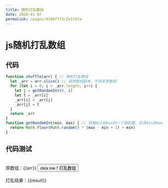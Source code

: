 ```yaml
---
title: 随机打乱数组
date: 2020-01-07
permalink: /pages/9160f7f3c2e174fa
---
```

# js随机打乱数组

## 代码
```js
function shuffle(arr) { // 随机打乱数组
  let _arr = arr.slice() // 调用数组副本，不改变原数组
  for (let i = 0; i < _arr.length; i++) {
    let j = getRandomInt(0, i)
    let t = _arr[i]
    _arr[i] = _arr[j]
    _arr[j] = t
  }
  return _arr
}
function getRandomInt(min, max) { // 获取min到max的一个随机数，包含min和max本身
  return Math.floor(Math.random() * (max - min + 1) + min)
}
```

## 代码测试

<div>
  </br>
  原数组：{{arr}}
  <button @click="clickBut" class="but">click me！打乱数组</button></br></br>
  打乱结果：{{result}}
</div>

<script>
  export default {
    data(){
      return {
        arr: [0, 1, 2, 3, 4, 5, 6, 7, 8, 9],
        result: []
      }
    },
    methods:{
      clickBut(){
        this.result = this.shuffle(this.arr)
      },
      shuffle(arr) { // 随机打乱数组
        let _arr = arr.slice() // 调用数组副本，不改变原数组
        for (let i = 0; i < _arr.length; i++) {
          let j = this.getRandomInt(0, i)
          let t = _arr[i]
          _arr[i] = _arr[j]
          _arr[j] = t
        }
        return _arr
      },
      getRandomInt(min, max) { // 获取min到max的一个随机数，包含min和max本身
        return Math.floor(Math.random() * (max - min + 1) + min)
      }
    }
  }
</script>